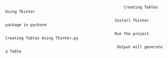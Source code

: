                                                               
                                                        Creating Tables Using Tkinter
                                                        
                                                    Install Tkinter package in pycharm
                                                    
                                                    Run the project Creating Tables Using Tkinter.py
                                                    
                                                     Output will generate  a Table

